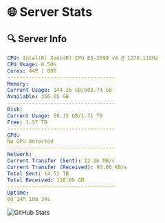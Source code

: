 # 🌐 Server Stats
## 🔍 Server Info
```yaml
CPU: Intel(R) Xeon(R) CPU E5-2699 v4 @ 1276.11GHz
CPU Usage: 0.50%
Cores: 44P | 88T
-----------------------------------
Memory:
Current Usage: 144.26 GB/503.74 GB
Available: 356.05 GB
-----------------------------------
Disk:
Current Usage: 59.15 GB/1.71 TB
Free: 1.57 TB
-----------------------------------
GPU:
No GPU detected
-----------------------------------
Network:
Current Transfer (Sent): 12.26 MB/s
Current Transfer (Received): 93.66 KB/s
Total Sent: 14.51 TB
Total Received: 138.09 GB
-----------------------------------
Uptime:
8d 14h 10m 34s
```
![GitHub Stats](https://img.shields.io/badge/Updated-2025-03-16_11:33:23-blue)